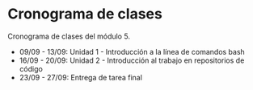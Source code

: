 # Cronograma de clases

Cronograma de clases del módulo 5.

* 09/09 - 13/09: Unidad 1 - Introducción a la línea de comandos bash
* 16/09 - 20/09: Unidad 2 - Introducción al trabajo en repositorios de código
* 23/09 - 27/09: Entrega de tarea final 